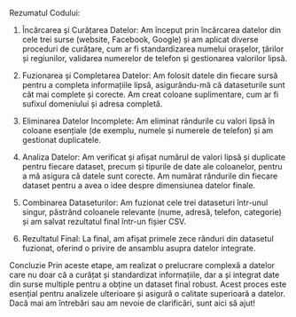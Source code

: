 Rezumatul Codului:

1) Încărcarea și Curățarea Datelor: Am început prin încărcarea datelor din cele trei surse (website, Facebook, Google) și am aplicat diverse proceduri de curățare, cum ar fi standardizarea numelui orașelor, țărilor și regiunilor, validarea numerelor de telefon și gestionarea valorilor lipsă.

2) Fuzionarea și Completarea Datelor: Am folosit datele din fiecare sursă pentru a completa informațiile lipsă, asigurându-mă că dataseturile sunt cât mai complete și corecte. Am creat coloane suplimentare, cum ar fi sufixul domeniului și adresa completă.

3) Eliminarea Datelor Incomplete: Am eliminat rândurile cu valori lipsă în coloane esențiale (de exemplu, numele și numerele de telefon) și am gestionat duplicatele.

4) Analiza Datelor: Am verificat și afișat numărul de valori lipsă și duplicate pentru fiecare dataset, precum și tipurile de date ale coloanelor, pentru a mă asigura că datele sunt corecte. Am numărat rândurile din fiecare dataset pentru a avea o idee despre dimensiunea datelor finale.

5) Combinarea Dataseturilor: Am fuzionat cele trei dataseturi într-unul singur, păstrând coloanele relevante (nume, adresă, telefon, categorie) și am salvat rezultatul final într-un fișier CSV.

6) Rezultatul Final: La final, am afișat primele zece rânduri din datasetul fuzionat, oferind o privire de ansamblu asupra datelor integrate.

Concluzie
Prin aceste etape, am realizat o prelucrare complexă a datelor care nu doar că a curățat și standardizat informațiile, dar a și integrat date din surse multiple pentru a obține un dataset final robust. Acest proces este esențial pentru analizele ulterioare și asigură o calitate superioară a datelor. Dacă mai am întrebări sau am nevoie de clarificări, sunt aici să ajut!
